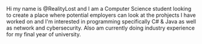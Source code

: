 Hi my name is @RealityLost and I am a Computer Science student looking to create a place where potential employers can look at the prohjects I have worked on and
I'm interested in programming specifically C# & Java as well as network and cybersecurity.
Also am currently doing industry experience for my final year of university. 

<!---
RealityLost/RealityLost is a ✨ special ✨ repository because its `README.md` (this file) appears on your GitHub profile.
You can click the Preview link to take a look at your changes.
--->
